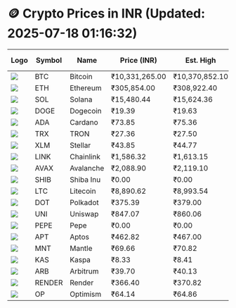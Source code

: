 # 🪙 Crypto Prices in INR (Updated: 2025-07-18 01:16:32)

| Logo | Symbol | Name       | Price (INR) | Est. High | Est. Low | Gross Profit | Fees | Net Profit | ROI % |
|------|--------|------------|-------------|-----------|----------|---------------|------|-------------|--------|
| ![](https://coin-images.coingecko.com/coins/images/1/large/bitcoin.png?1696501400) | BTC    | Bitcoin    | ₹10,331,265.00 | ₹10,370,852.10 | ₹10,291,677.90 | ₹769.30 | ₹200.00 | ₹569.30 | 0.57% |
| ![](https://coin-images.coingecko.com/coins/images/279/large/ethereum.png?1696501628) | ETH    | Ethereum   | ₹305,854.00 | ₹308,922.40 | ₹302,785.60 | ₹2,026.78 | ₹200.00 | ₹1,826.78 | 1.83% |
| ![](https://coin-images.coingecko.com/coins/images/4128/large/solana.png?1718769756) | SOL    | Solana     | ₹15,480.44 | ₹15,624.36 | ₹15,336.52 | ₹1,876.87 | ₹200.00 | ₹1,676.87 | 1.68% |
| ![](https://coin-images.coingecko.com/coins/images/5/large/dogecoin.png?1696501409) | DOGE   | Dogecoin   | ₹19.39 | ₹19.63 | ₹19.15 | ₹2,506.53 | ₹200.00 | ₹2,306.53 | 2.31% |
| ![](https://coin-images.coingecko.com/coins/images/975/large/cardano.png?1696502090) | ADA    | Cardano    | ₹73.85 | ₹75.36 | ₹72.34 | ₹4,167.67 | ₹200.00 | ₹3,967.67 | 3.97% |
| ![](https://coin-images.coingecko.com/coins/images/1094/large/tron-logo.png?1696502193) | TRX    | TRON       | ₹27.36 | ₹27.50 | ₹27.22 | ₹1,013.89 | ₹200.00 | ₹813.89 | 0.81% |
| ![](https://coin-images.coingecko.com/coins/images/100/large/fmpFRHHQ_400x400.jpg?1735231350) | XLM    | Stellar    | ₹43.85 | ₹44.77 | ₹42.93 | ₹4,305.08 | ₹200.00 | ₹4,105.08 | 4.11% |
| ![](https://coin-images.coingecko.com/coins/images/877/large/chainlink-new-logo.png?1696502009) | LINK   | Chainlink  | ₹1,586.32 | ₹1,613.15 | ₹1,559.49 | ₹3,440.93 | ₹200.00 | ₹3,240.93 | 3.24% |
| ![](https://coin-images.coingecko.com/coins/images/12559/large/Avalanche_Circle_RedWhite_Trans.png?1696512369) | AVAX   | Avalanche  | ₹2,088.90 | ₹2,119.10 | ₹2,058.70 | ₹2,933.99 | ₹200.00 | ₹2,733.99 | 2.73% |
| ![](https://coin-images.coingecko.com/coins/images/11939/large/shiba.png?1696511800) | SHIB   | Shiba Inu  | ₹0.00 | ₹0.00 | ₹0.00 | ₹1,503.73 | ₹200.00 | ₹1,303.73 | 1.30% |
| ![](https://coin-images.coingecko.com/coins/images/2/large/litecoin.png?1696501400) | LTC    | Litecoin   | ₹8,890.62 | ₹8,993.54 | ₹8,787.70 | ₹2,342.35 | ₹200.00 | ₹2,142.35 | 2.14% |
| ![](https://coin-images.coingecko.com/coins/images/12171/large/polkadot.png?1696512008) | DOT    | Polkadot   | ₹375.39 | ₹379.00 | ₹371.77 | ₹1,944.72 | ₹200.00 | ₹1,744.72 | 1.74% |
| ![](https://coin-images.coingecko.com/coins/images/12504/large/uniswap-logo.png?1720676669) | UNI    | Uniswap    | ₹847.07 | ₹860.06 | ₹834.08 | ₹3,115.17 | ₹200.00 | ₹2,915.17 | 2.92% |
| ![](https://coin-images.coingecko.com/coins/images/29850/large/pepe-token.jpeg?1696528776) | PEPE   | Pepe       | ₹0.00 | ₹0.00 | ₹0.00 | ₹1,837.45 | ₹200.00 | ₹1,637.45 | 1.64% |
| ![](https://coin-images.coingecko.com/coins/images/26455/large/aptos_round.png?1696525528) | APT    | Aptos      | ₹462.82 | ₹467.00 | ₹458.64 | ₹1,821.68 | ₹200.00 | ₹1,621.68 | 1.62% |
| ![](https://coin-images.coingecko.com/coins/images/30980/large/Mantle-Logo-mark.png?1739213200) | MNT    | Mantle     | ₹69.66 | ₹70.82 | ₹68.50 | ₹3,389.83 | ₹200.00 | ₹3,189.83 | 3.19% |
| ![](https://coin-images.coingecko.com/coins/images/25751/large/kaspa-icon-exchanges.png?1696524837) | KAS    | Kaspa      | ₹8.33 | ₹8.41 | ₹8.25 | ₹2,037.35 | ₹200.00 | ₹1,837.35 | 1.84% |
| ![](https://coin-images.coingecko.com/coins/images/16547/large/arb.jpg?1721358242) | ARB    | Arbitrum   | ₹39.70 | ₹40.13 | ₹39.27 | ₹2,169.37 | ₹200.00 | ₹1,969.37 | 1.97% |
| ![](https://coin-images.coingecko.com/coins/images/11636/large/rndr.png?1696511529) | RENDER | Render     | ₹366.40 | ₹370.82 | ₹361.97 | ₹2,444.92 | ₹200.00 | ₹2,244.92 | 2.24% |
| ![](https://coin-images.coingecko.com/coins/images/25244/large/Optimism.png?1696524385) | OP     | Optimism   | ₹64.14 | ₹64.86 | ₹63.42 | ₹2,280.15 | ₹200.00 | ₹2,080.15 | 2.08% |
